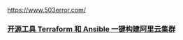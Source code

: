 

https://www.503error.com/



### [开源工具 Terraform 和 Ansible 一键构建阿里云集群](https://developer.aliyun.com/live/1264)

